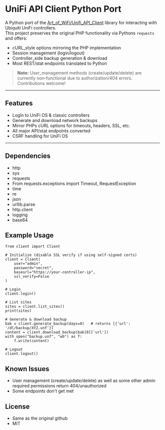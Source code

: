 # UniFi API Client Python Port

A Python port of the [Art_of_WiFi/Unifi_API_Client](https://github.com/Art-of-WiFi/Unifi-API-client) library for interacting with Ubiquiti UniFi controllers.  
This project preserves the original PHP functionality via Pythons `requests` and offers:

- cURL_style options mirroring the PHP implementation  
- Session management (login/logout)  
- Controller_side backup generation & download  
- Most REST/stat endpoints translated to Python  

> **Note:** User_management methods (create/update/delete) are currently non‑functional due to authorization/404 errors. Contributions welcome!

---

## Features

- Login to UniFi OS & classic controllers  
- Generate and download network backups  
- Mirror PHPs cURL options for timeouts, headers, SSL, etc.  
- All major API/stat endpoints converted  
- CSRF handling for UniFi OS  

---

## Dependencies

- http
- sys
- requests
- From requests.exceptions import Timeout, RequestException
- time
- re
- json
- urllib.parse
- http.client
- logging
- base64

## Example Usage

```
from client import Client

# Initialize (disable SSL verify if using self‑signed certs)
client = Client(
    user="admin",
    password="secret",
    baseurl="https://your-controller-ip",
    ssl_verify=False
)

# Login
client.login()

# List sites
sites = client.list_sites()
print(sites)

# Generate & download backup
bak = client.generate_backup(days=0)   # returns [{'url': '/dl/backup/XYZ.unf'}]
content = client.download_backup(bak[0]['url'])
with open("backup.unf", "wb") as f:
    f.write(content)

# Logout
client.logout()
```

## Known Issues

- User management (create/update/delete) as well as some other admin required permissions return 404/unauthorized
- Some endpoints don't get met

## License

- Same as the original github
- MIT
